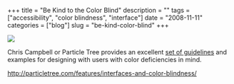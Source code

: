 +++
title = "Be Kind to the Color Blind"
description = ""
tags = ["accessibility", "color blindness", "interface"]
date = "2008-11-11"
categories = ["blog"]
slug = "be-kind-color-blind"
+++



  <div class="notebook-screenshot"><a href="http://particletree.com/features/interfaces-and-color-blindness/"><img src="//media.konigi.com/notebook/particletree-colorblind.jpg" class="notebook-image" /></a></div><p>Chris Campbell or Particle Tree provides an excellent <a href="http://particletree.com/features/interfaces-and-color-blindness/">set of guidelines</a> and examples for designing with users with color deficiencies in mind.</p>
    
  <a href="http://particletree.com/features/interfaces-and-color-blindness/">http://particletree.com/features/interfaces-and-color-blindness/</a>
